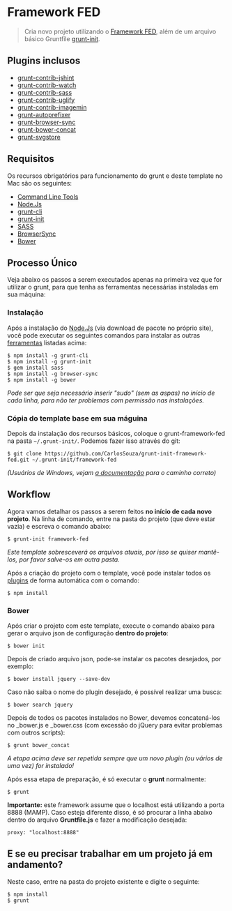 # Framework FED

> Cria novo projeto utilizando o [Framework FED][framework-fed], além de um arquivo básico Gruntfile [grunt-init][].

[commandlinetools]: http://railsapps.github.io/xcode-command-line-tools.html
[nodejs]: http://nodejs.org/
[grunt-cli]: http://gruntjs.com/getting-started
[grunt-init]: http://gruntjs.com/project-scaffolding
[framework-fed]: https://github.com/CarlosSouza/framework-fed
[sass]: http://sass-lang.com/install/
[browsersync]: http://browsersync.io/
[bower]: http://bower.io/

## Plugins inclusos

* [grunt-contrib-jshint](https://github.com/gruntjs/grunt-contrib-jshint)
* [grunt-contrib-watch](https://github.com/gruntjs/grunt-contrib-watch)
* [grunt-contrib-sass](https://github.com/gruntjs/grunt-contrib-sass)
* [grunt-contrib-uglify](https://github.com/gruntjs/grunt-contrib-uglify)
* [grunt-contrib-imagemin](https://github.com/gruntjs/grunt-contrib-imagemin)
* [grunt-autoprefixer](https://github.com/nDmitry/grunt-autoprefixer)
* [grunt-browser-sync](https://github.com/BrowserSync/grunt-browser-sync)
* [grunt-bower-concat](https://github.com/sapegin/grunt-bower-concat)
* [grunt-svgstore](https://github.com/FWeinb/grunt-svgstore)

## Requisitos

Os recursos obrigatórios para funcionamento do grunt e deste template no Mac são os seguintes:

* [Command Line Tools][commandlinetools]
* [Node.Js][nodejs]
* [grunt-cli][]
* [grunt-init][]
* [SASS][sass]
* [BrowserSync][browsersync]
* [Bower][bower]

## Processo Único

Veja abaixo os passos a serem executados apenas na primeira vez que for utilizar o grunt, para que tenha as ferramentas necessárias instaladas em sua máquina:

### Instalação

Após a instalação do [Node.Js][nodejs] (via download de pacote no próprio site), você pode executar os seguintes comandos para instalar as outras [ferramentas](#requisitos) listadas acima:

```
$ npm install -g grunt-cli
$ npm install -g grunt-init
$ gem install sass
$ npm install -g browser-sync
$ npm install -g bower
```

_Pode ser que seja necessário inserir "sudo" (sem as aspas) no início de cada linha, para não ter problemas com permissão nas instalações._

### Cópia do template base em sua máguina

Depois da instalação dos recursos básicos, coloque o grunt-framework-fed na pasta `~/.grunt-init/`. Podemos fazer isso através do git:

```
$ git clone https://github.com/CarlosSouza/grunt-init-framework-fed.git ~/.grunt-init/framework-fed
```

_(Usuários de Windows, vejam [a documentação][grunt-init] para o caminho correto)_

## Workflow

Agora vamos detalhar os passos a serem feitos **no início de cada novo projeto**. Na linha de comando, entre na pasta do projeto (que deve estar vazia) e escreva o comando abaixo:

```
$ grunt-init framework-fed
```

_Este template sobresceverá os arquivos atuais, por isso se quiser mantê-los, por favor salve-os em outra pasta._

Após a criação do projeto com o template, você pode instalar todos os [plugins](#plugins-inclusos) de forma automática com o comando:

```
$ npm install
```

### Bower

Após criar o projeto com este template, execute o comando abaixo para gerar o arquivo json de configuração **dentro do projeto**:

```
$ bower init
```

Depois de criado arquivo json, pode-se instalar os pacotes desejados, por exemplo:

```
$ bower install jquery --save-dev
```

Caso não saiba o nome do plugin desejado, é possível realizar uma busca:

```
$ bower search jquery
```

Depois de todos os pacotes instalados no Bower, devemos concatená-los no _bower.js e _bower.css (com excessão do jQuery para evitar problemas com outros scripts):

```
$ grunt bower_concat
```
_A etapa acima deve ser repetida sempre que um novo plugin (ou vários de uma vez) for instalado!_

Após essa etapa de preparação, é só executar o **grunt** normalmente:

```
$ grunt
```

**Importante:** este framework assume que o localhost está utilizando a porta 8888 (MAMP). Caso esteja diferente disso, é só procurar a linha abaixo dentro do arquivo **Gruntfile.js** e fazer a modificação desejada:

```
proxy: "localhost:8888"
```

## E se eu precisar trabalhar em um projeto já em andamento?

Neste caso, entre na pasta do projeto existente e digite o seguinte:

```
$ npm install
$ grunt
```
